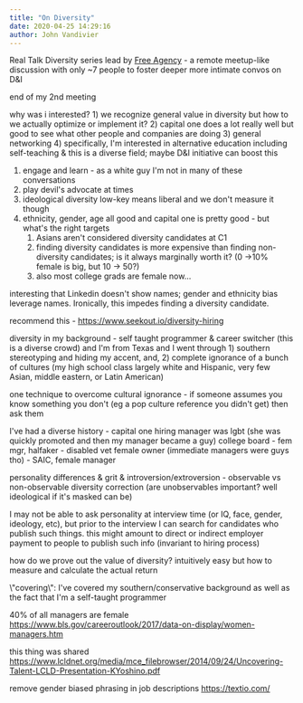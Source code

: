 ```yaml
---
title: "On Diversity"
date: 2020-04-25 14:29:16
author: John Vandivier
---
```




<!-- wp:paragraph -->
<p>Real Talk Diversity series lead by <a href=\"https://www.freeagency.com/\">Free Agency</a> - a remote meetup-like discussion with only ~7 people to foster deeper more intimate convos on D&amp;I</p>
<!-- /wp:paragraph -->

<!-- wp:paragraph -->
<p>end of my 2nd meeting</p>
<!-- /wp:paragraph -->

<!-- wp:paragraph -->
<p>why was i interested? 1) we recognize general value in diversity but how to we actually optimize or implement it? 2) capital one does a lot really well but good to see what other people and companies are doing 3) general networking 4) specifically, I'm interested in alternative education including self-teaching &amp; this is a diverse field; maybe D&amp;I initiative can boost this</p>
<!-- /wp:paragraph -->

<!-- wp:list {\"ordered\":true} -->
<ol><li>engage and learn - as a white guy I'm not in many of these conversations</li><li>play devil's advocate at times</li><li>ideological diversity low-key means liberal and we don't measure it though</li><li>ethnicity, gender, age all good and capital one is pretty good - but what's the right targets<ol><li>Asians aren't considered diversity candidates at C1</li><li>finding diversity candidates is more expensive than finding non-diversity candidates; is it always marginally worth it? (0 -&gt;10% female is big, but 10 -&gt; 50?)</li><li>also most college grads are female now...</li></ol></li></ol>
<!-- /wp:list -->

<!-- wp:paragraph -->
<p>interesting that Linkedin doesn't show names; gender and ethnicity bias leverage names. Ironically, this impedes finding a diversity candidate.</p>
<!-- /wp:paragraph -->

<!-- wp:paragraph -->
<p>recommend this -  <a href=\"https://www.seekout.io/diversity-hiring\">https://www.seekout.io/diversity-hiring</a> </p>
<!-- /wp:paragraph -->

<!-- wp:paragraph -->
<p>diversity in my background - self taught programmer &amp; career switcher (this is a diverse crowd) and I'm from Texas and I went through 1) southern stereotyping and hiding my accent, and, 2) complete ignorance of a bunch of cultures (my high school class largely white and Hispanic, very few Asian, middle eastern, or Latin American)</p>
<!-- /wp:paragraph -->

<!-- wp:paragraph -->
<p>one technique to overcome cultural ignorance - if someone assumes you know something you don't (eg a pop culture reference you didn't get) then ask them</p>
<!-- /wp:paragraph -->

<!-- wp:paragraph -->
<p>I've had a diverse history - capital one hiring manager was lgbt (she was quickly promoted and then my manager became a guy) college board - fem mgr, halfaker - disabled vet female owner (immediate managers were guys tho) - SAIC, female manager</p>
<!-- /wp:paragraph -->

<!-- wp:paragraph -->
<p>personality differences &amp; grit &amp; introversion/extroversion - observable vs non-observable diversity correction (are unobservables important? well ideological if it's masked can be)</p>
<!-- /wp:paragraph -->

<!-- wp:paragraph -->
<p>I may not be able to ask personality at interview time (or IQ, face, gender, ideology, etc), but prior to the interview I can search for candidates who publish such things. this might amount to direct or indirect employer payment to people to publish such info (invariant to hiring process)</p>
<!-- /wp:paragraph -->

<!-- wp:paragraph -->
<p>how do we prove out the value of diversity? intuitively easy but how to measure and calculate the actual return</p>
<!-- /wp:paragraph -->

<!-- wp:paragraph -->
<p>\"covering\": I've covered my southern/conservative background as well as the fact that I'm a self-taught programmer</p>
<!-- /wp:paragraph -->

<!-- wp:paragraph -->
<p>40% of all managers are female  <a href=\"https://www.bls.gov/careeroutlook/2017/data-on-display/women-managers.htm\">https://www.bls.gov/careeroutlook/2017/data-on-display/women-managers.htm</a></p>
<!-- /wp:paragraph -->

<!-- wp:paragraph -->
<p>this thing was shared  <a href=\"https://www.lcldnet.org/media/mce_filebrowser/2014/09/24/Uncovering-Talent-LCLD-Presentation-KYoshino.pdf\">https://www.lcldnet.org/media/mce_filebrowser/2014/09/24/Uncovering-Talent-LCLD-Presentation-KYoshino.pdf</a> </p>
<!-- /wp:paragraph -->

<!-- wp:paragraph -->
<p>remove gender biased phrasing in job descriptions  <a href=\"https://textio.com/\">https://textio.com/</a> </p>
<!-- /wp:paragraph -->

<!-- wp:paragraph -->
<p></p>
<!-- /wp:paragraph -->